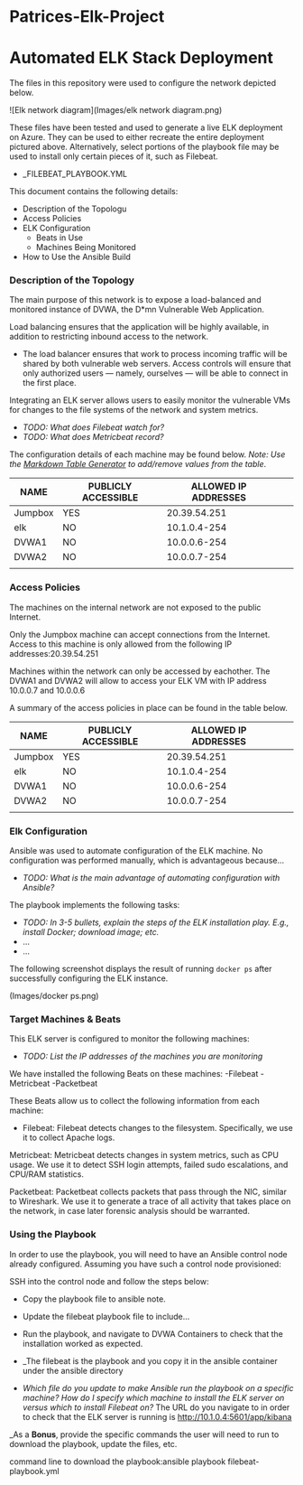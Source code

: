 # Patrices-Elk-Project
# Automated ELK Stack Deployment

The files in this repository were used to configure the network depicted below.

![Elk network diagram](Images/elk network diagram.png)

These files have been tested and used to generate a live ELK deployment on Azure. They can be used to either recreate the entire deployment pictured above. Alternatively, select portions of the playbook file may be used to install only certain pieces of it, such as Filebeat.

  - _FILEBEAT_PLAYBOOK.YML

This document contains the following details:
- Description of the Topologu
- Access Policies
- ELK Configuration
  - Beats in Use
  - Machines Being Monitored
- How to Use the Ansible Build


### Description of the Topology

The main purpose of this network is to expose a load-balanced and monitored instance of DVWA, the D*mn Vulnerable Web Application.

Load balancing ensures that the application will be highly available, in addition to restricting inbound access to the network.
- The load balancer ensures that work to process incoming traffic will be shared by both vulnerable web servers. Access controls will ensure that only authorized users — namely, ourselves — will be able to connect in the first place. 

Integrating an ELK server allows users to easily monitor the vulnerable VMs for changes to the file systems of the network and system metrics.
- _TODO: What does Filebeat watch for?_
- _TODO: What does Metricbeat record?_

The configuration details of each machine may be found below.
_Note: Use the [Markdown Table Generator](http://www.tablesgenerator.com/markdown_tables) to add/remove values from the table_.

| NAME    	| PUBLICLY ACCESSIBLE 	| ALLOWED IP ADDRESSES  	|   	|   	|
|---------	|---------------------	|-----------------------	|---	|---	|
| Jumpbox 	| YES                 	| 20.39.54.251          	|   	|   	|
| elk     	| NO                  	| 10.1.0.4-254          	|   	|   	|
| DVWA1   	| NO                  	| 10.0.0.6-254          	|   	|   	|
| DVWA2   	| NO                  	| 10.0.0.7-254          	|   	|   	|
|         	|                     	|                       	|   	|   	|

### Access Policies

The machines on the internal network are not exposed to the public Internet. 

Only the Jumpbox machine can accept connections from the Internet. Access to this machine is only allowed from the following IP addresses:20.39.54.251


Machines within the network can only be accessed by eachother.
The DVWA1 and DVWA2 will allow to access your ELK VM with IP address 
10.0.0.7 and 10.0.0.6

A summary of the access policies in place can be found in the table below.

| NAME    	| PUBLICLY ACCESSIBLE 	| ALLOWED IP ADDRESSES  	|   	|   	|
|---------	|---------------------	|-----------------------	|---	|---	|
| Jumpbox 	| YES                 	| 20.39.54.251          	|   	|   	|
| elk     	| NO                  	| 10.1.0.4-254          	|   	|   	|
| DVWA1   	| NO                  	| 10.0.0.6-254          	|   	|   	|
| DVWA2   	| NO                  	| 10.0.0.7-254          	|   	|   	|
|         	|                     	|                       	|   	|   	|

### Elk Configuration

Ansible was used to automate configuration of the ELK machine. No configuration was performed manually, which is advantageous because...
- _TODO: What is the main advantage of automating configuration with Ansible?_

The playbook implements the following tasks:
- _TODO: In 3-5 bullets, explain the steps of the ELK installation play. E.g., install Docker; download image; etc._
- ...
- ...

The following screenshot displays the result of running `docker ps` after successfully configuring the ELK instance.

(Images/docker ps.png)

### Target Machines & Beats
This ELK server is configured to monitor the following machines:
- _TODO: List the IP addresses of the machines you are monitoring_

We have installed the following Beats on these machines:
-Filebeat
-Metricbeat
-Packetbeat

These Beats allow us to collect the following information from each machine:
- Filebeat: Filebeat detects changes to the filesystem. Specifically, we use it to collect Apache logs.

Metricbeat: Metricbeat detects changes in system metrics, such as CPU usage. We use it to detect SSH login attempts, failed sudo escalations, and CPU/RAM statistics.

Packetbeat: Packetbeat collects packets that pass through the NIC, similar to Wireshark. We use it to generate a trace of all activity that takes place on the network, in case later forensic analysis should be warranted.

### Using the Playbook
In order to use the playbook, you will need to have an Ansible control node already configured. Assuming you have such a control node provisioned: 

SSH into the control node and follow the steps below:
- Copy the playbook file to ansible note.
- Update the filebeat playbook file to include...
- Run the playbook, and navigate to DVWA Containers to check that the installation worked as expected.


- _The filebeat is the playbook and you copy it in the ansible container under the ansible directory 
- _Which file do you update to make Ansible run the playbook on a specific machine? How do I specify which machine to install the ELK server on versus which to install Filebeat on?_
The  URL do you navigate to in order to check that the ELK server is running is http://10.1.0.4:5601/app/kibana 

_As a **Bonus**, provide the specific commands the user will need to run to download the playbook, update the files, etc.

command line to download the playbook:ansible playbook filebeat-playbook.yml
